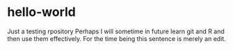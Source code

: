 # hello-world
Just a testing rpository
Perhaps I will sometime in future learn git and R and then use them effectively. For the time being this sentence is merely an edit.
